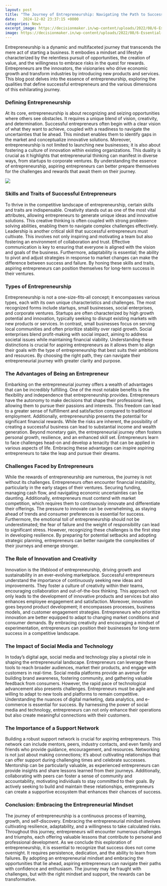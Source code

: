 ```yaml
---
layout: post
title: "The Journey of Entrepreneurship: Navigating the Path to Success"
date:   2024-12-02 23:37:15 +0000
categories: News
excerpt_image: https://decisionmaker.in/wp-content/uploads/2022/08/6-Essential-Steps-of-the-Entrepreneurial-Journey-1.jpg
image: https://decisionmaker.in/wp-content/uploads/2022/08/6-Essential-Steps-of-the-Entrepreneurial-Journey-1.jpg
---
```


Entrepreneurship is a dynamic and multifaceted journey that transcends the mere act of starting a business. It embodies a mindset and lifestyle characterized by the relentless pursuit of opportunities, the creation of value, and the willingness to embrace risks in the quest for rewards. Entrepreneurs are the innovators, the visionaries who drive economic growth and transform industries by introducing new products and services. This blog post delves into the essence of entrepreneurship, exploring the qualities that define successful entrepreneurs and the various dimensions of this exhilarating journey.
### Defining Entrepreneurship
At its core, entrepreneurship is about recognizing and seizing opportunities where others see obstacles. It requires a unique blend of vision, creativity, and determination. Successful entrepreneurs often begin with a clear vision of what they want to achieve, coupled with a readiness to navigate the uncertainties that lie ahead. This mindset enables them to identify gaps in the market and conceptualize innovative solutions. 
Moreover, entrepreneurship is not limited to launching new businesses; it is also about fostering a culture of innovation within existing organizations. This duality is crucial as it highlights that entrepreneurial thinking can manifest in diverse ways, from startups to corporate ventures. By understanding the essence of entrepreneurship, aspiring entrepreneurs can better prepare themselves for the challenges and rewards that await them on their journey.

![](https://decisionmaker.in/wp-content/uploads/2022/08/6-Essential-Steps-of-the-Entrepreneurial-Journey-1.jpg)
### Skills and Traits of Successful Entrepreneurs
To thrive in the competitive landscape of entrepreneurship, certain skills and traits are indispensable. Creativity stands out as one of the most vital attributes, allowing entrepreneurs to generate unique ideas and innovative solutions. This creative thinking is often coupled with strong problem-solving abilities, enabling them to navigate complex challenges effectively.
Leadership is another critical skill that successful entrepreneurs must cultivate. This involves not only inspiring and motivating a team but also fostering an environment of collaboration and trust. Effective communication is key to ensuring that everyone is aligned with the vision and goals of the business. Furthermore, adaptability is essential; the ability to pivot and adjust strategies in response to market changes can make the difference between success and failure. By honing these skills and traits, aspiring entrepreneurs can position themselves for long-term success in their ventures.
### Types of Entrepreneurship
Entrepreneurship is not a one-size-fits-all concept; it encompasses various types, each with its own unique characteristics and challenges. The most recognized forms include startups, small businesses, social enterprises, and corporate ventures. Startups are often characterized by high growth potential and innovation, typically seeking to disrupt existing markets with new products or services. 
In contrast, small businesses focus on serving local communities and often prioritize stability over rapid growth. Social enterprises blend profit-making with social impact, aiming to address societal issues while maintaining financial viability. Understanding these distinctions is crucial for aspiring entrepreneurs as it allows them to align their goals with the type of entrepreneurship that best suits their ambitions and resources. By choosing the right path, they can navigate their entrepreneurial journey with greater clarity and purpose.
### The Advantages of Being an Entrepreneur
Embarking on the entrepreneurial journey offers a wealth of advantages that can be incredibly fulfilling. One of the most notable benefits is the flexibility and independence that entrepreneurship provides. Entrepreneurs have the autonomy to make decisions that shape their professional lives, allowing them to pursue their passions and interests. This freedom can lead to a greater sense of fulfillment and satisfaction compared to traditional employment.
Additionally, entrepreneurship presents the potential for significant financial rewards. While the risks are inherent, the possibility of creating a successful business can lead to substantial income and wealth generation. Beyond monetary gain, the entrepreneurial journey often fosters personal growth, resilience, and an enhanced skill set. Entrepreneurs learn to face challenges head-on and develop a tenacity that can be applied in various aspects of life. Embracing these advantages can inspire aspiring entrepreneurs to take the leap and pursue their dreams.
### Challenges Faced by Entrepreneurs
While the rewards of entrepreneurship are numerous, the journey is not without its challenges. Entrepreneurs often encounter financial instability, particularly in the early stages of their ventures. Securing funding, managing cash flow, and navigating economic uncertainties can be daunting. Additionally, entrepreneurs must contend with market competition, which requires them to continuously innovate and differentiate their offerings.
The pressure to innovate can be overwhelming, as staying ahead of trends and consumer preferences is essential for success. Furthermore, the emotional toll of entrepreneurship should not be underestimated; the fear of failure and the weight of responsibility can lead to significant stress. However, recognizing these challenges is the first step in developing resilience. By preparing for potential setbacks and adopting strategic planning, entrepreneurs can better navigate the complexities of their journeys and emerge stronger.
### The Role of Innovation and Creativity
Innovation is the lifeblood of entrepreneurship, driving growth and sustainability in an ever-evolving marketplace. Successful entrepreneurs understand the importance of continuously seeking new ideas and improvements. They foster a culture of creativity within their teams, encouraging collaboration and out-of-the-box thinking. This approach not only leads to the development of innovative products and services but also enhances employee engagement and satisfaction.
Moreover, innovation goes beyond product development; it encompasses processes, business models, and customer engagement strategies. Entrepreneurs who prioritize innovation are better equipped to adapt to changing market conditions and consumer demands. By embracing creativity and encouraging a mindset of experimentation, entrepreneurs can position their businesses for long-term success in a competitive landscape.
### The Impact of Social Media and Technology
In today’s digital age, social media and technology play a pivotal role in shaping the entrepreneurial landscape. Entrepreneurs can leverage these tools to reach broader audiences, market their products, and engage with customers in real-time. Social media platforms provide an avenue for building brand awareness, fostering community, and gathering valuable feedback from consumers.
However, the rapid pace of technological advancement also presents challenges. Entrepreneurs must be agile and willing to adapt to new tools and platforms to remain competitive. Understanding the nuances of digital marketing, data analytics, and e-commerce is essential for success. By harnessing the power of social media and technology, entrepreneurs can not only enhance their operations but also create meaningful connections with their customers.
### The Importance of a Support Network
Building a robust support network is crucial for aspiring entrepreneurs. This network can include mentors, peers, industry contacts, and even family and friends who provide guidance, encouragement, and resources. Networking is not just about making connections; it’s about cultivating relationships that can offer support during challenging times and celebrate successes.
Mentorship can be particularly valuable, as experienced entrepreneurs can provide insights and share lessons learned from their journeys. Additionally, collaborating with peers can foster a sense of community and accountability, motivating individuals to stay committed to their goals. By actively seeking to build and maintain these relationships, entrepreneurs can create a supportive ecosystem that enhances their chances of success.
### Conclusion: Embracing the Entrepreneurial Mindset
The journey of entrepreneurship is a continuous process of learning, growth, and self-discovery. Embracing the entrepreneurial mindset involves cultivating resilience, adaptability, and a willingness to take calculated risks. Throughout this journey, entrepreneurs will encounter numerous challenges and triumphs, each offering valuable lessons that contribute to personal and professional development.
As we conclude this exploration of entrepreneurship, it is essential to recognize that success does not come overnight. It requires persistence, dedication, and the ability to learn from failures. By adopting an entrepreneurial mindset and embracing the opportunities that lie ahead, aspiring entrepreneurs can navigate their paths with confidence and enthusiasm. The journey may be fraught with challenges, but with the right mindset and support, the rewards can be transformative.